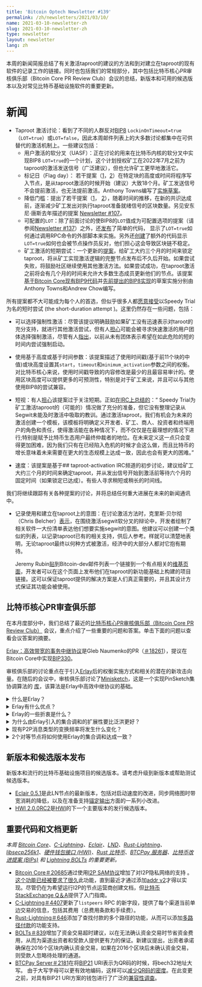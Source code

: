 ```yaml
---
title: 'Bitcoin Optech Newsletter #139'
permalink: /zh/newsletters/2021/03/10/
name: 2021-03-10-newsletter-zh 
slug: 2021-03-10-newsletter-zh 
type: newsletter
layout: newsletter
lang: zh
---
```




本周的新闻简报总结了有关激活taproot的建议的方法和到对建立在taproot的现有软件的记录工作的链接。同时也包括我们的常规部分，其中包括比特币核心PR审核俱乐部（Bitcoin Core PR Review Club）会议的总结，新版本和可用的候选版本以及对常见比特币基础设施软件的重要更新。

# 新闻

- Taproot 激活讨论：看到了不同的人群反对[BIP8](https://github.com/bitcoin/bips/blob/master/bip-0008.mediawiki) `LockinOnTimeout=true`（`LOT=true`）或`LOT=false`，因此本周邮件列表上的大多数讨论都集中在可供替代的激活机制上。一些建议包括：
  - 用户激活的软分叉（UASF）：正在讨论的用来在比特币内核的软分叉中实现BIP8 `LOT=true`的一个计划，这个计划授权矿工在2022年7月之前为taproot的激活发送信号（广泛建议），但也允许矿工更早地激活它。
  - 标记日（Flag day）： 若干提案（[1](https://lists.linuxfoundation.org/pipermail/bitcoin-dev/2021-February/018495.html)，[2](https://lists.linuxfoundation.org/pipermail/bitcoin-dev/2021-March/018538.html)）在特定块的高度或时间将程序写入节点，是从taproot激活的时候开始（建议）大致18个月。矿工发送信号不会提前激活，也无法提前激活。Anthony Towns编写了[实施草案](https://github.com/bitcoin/bitcoin/issues/21378)。
  - 降低门槛：提出了若干提案（[1](https://lists.linuxfoundation.org/pipermail/bitcoin-dev/2021-February/018476.html)， [2](https://lists.linuxfoundation.org/pipermail/bitcoin-dev/2021-March/018587.html)），随着时间的推移，在新的共识达成前，逐渐减少矿工发出对执行taproot准备就绪信号的区块数量。另见安东尼·唐斯去年描述的提案 [Newsletter #107](https://bitcoinops.org/en/newsletters/2020/07/22/#mailing-list-thread)。
  - 可配置的`LOT`：除了前面讨论的使BIP8的`LOT`值成为可配置选项的提案（请参阅[Newsletter #137](https://bitcoinops.org/en/newsletters/2021/02/24/#taproot-activation-discussion)）之外，还[发布](https://lists.linuxfoundation.org/pipermail/bitcoin-dev/2021-March/018514.html)了简单的代码， 显示了`LOT=true`如何通过调用RPC命令的外部脚本来实施。另外还[创建](https://lists.linuxfoundation.org/pipermail/bitcoin-dev/2021-March/018512.html)了额外的代码显示`LOT=true`如何也会被节点操作员反对，他们担心这会导致区块链不稳定。
  - 矿工激活的短期尝试：一个更新的[提案](https://lists.linuxfoundation.org/pipermail/bitcoin-dev/2021-March/018583.html)，给矿工大约三个月的时间来锁定taproot，将从矿工实现激活逻辑的完整节点发布后不久后开始。如果尝试失败，将鼓励社区继续使用其他激活方法。如果尝试成功，在taproot激活之前将会有几个月的时间来允许大多数生态成员更新他们的节点。该提案[基于Bitcoin Core现有BIP9代码](https://github.com/bitcoin/bitcoin/issues/21377)并[先前提出的BIP8实现](https://github.com/bitcoin/bitcoin/issues/21392)的草案实施分别由Anthony Towns和Andrew Chow编写。



所有提案都不大可能成为每个人的首选，但似乎很多人都[愿意接受](https://gist.github.com/michaelfolkson/92899f27f1ab30aa2ebee82314f8fe7f)以Speedy Trial为名的短时尝试 (the short-duration attempt )。这里仍然存在一些问题，包括：

- 可以选择强制性激活：尽管该提议明确鼓励如果矿工没有迅速表示对taroot的充分支持，就进行其他激活尝试，但有人[担心](https://lists.linuxfoundation.org/pipermail/bitcoin-dev/2021-March/018596.html)可能会被寻求快速激活的用户团体选择强制激活，尽管有人[指出](http://gnusha.org/taproot-activation/2021-03-06.log)，以前从未有团体表示希望在如此危险的短的时间内尝试强制启动。
- 使用基于高度或基于时间参数：该提案描述了使用时间戳(基于前11个块的中值)或块高度设置其`start`，`timeout`和`minimum_activation`参数之间的权衡。对比特币核心来说，使用时间戳导致的内容修改是最少的且最容易审计的。使用区块高度可以提供更多的可预测性，特别是对于矿工来说，并且可以与其他使用BIP8的尝试兼容。

- 短视：有人[担心](https://twitter.com/rusty_twit/status/1368325392591822848)该提案过于关注短期。正如[在IRC上总结的](http://gnusha.org/taproot-activation/2021-03-08.log)：“ Speedy Trial为矿工激活taproot的（可能的）情况做了充分的准备，但它没有整理记录从Segwit未能及时激活中吸取的教训。通过激活taproot，我们有机会为未来的激活创建一个模板，该模板将明确定义开发者、矿工、商人、投资者和终端用户的角色和责任，使得激活能在各种情况下，而不仅仅是在最理想的情况下进行;特别是赋予比特币生态用户最终仲裁者的地位。在未来定义这一点只会变得更加困难，因为我们只有在已经陷入危机的时候才会这么做，而且比特币的增长意味着未来需要在更大的生态规模上达成一致，因此也会有更大的困难。”
- 速度：该提案是基于## taproot-activation IRC频道的初步讨论，建议给矿工大约三个月的时间来确定taproot，并从发出信号开始到激活前等待六个月的固定时间（如果锁定已达成）。有些人寻求稍短或稍长的时间线。

我们将继续跟踪有关各种提案的讨论，并将总结任何重大进展在未来的新闻通讯中。

- 记录使用和建立在taproot上的意图：在讨论激活方法时，克里斯·贝尔彻（Chris Belcher）[表示](https://lists.linuxfoundation.org/pipermail/bitcoin-dev/2021-March/018538.html)，在围绕激活segwit软分叉的辩论中，开发者绘制了相关软件一大份清单表达他们想要实施segwit的意图。他建议可以创建一个类似的列表，以记录taproot已有的相关支持，供后人参考。样就可以清楚地表明，无论taproot最终以何种方式被激活，经济中的大部分人都对它抱有期待。

  Jeremy Rubin[贴](https://lists.linuxfoundation.org/pipermail/bitcoin-dev/2021-March/018604.html)到Bitcoin-dev邮件列表一个链接到一个有点相关的[维基页面](https://en.bitcoin.it/wiki/Taproot_Uses)，开发者可以在这个页面上发布他们在taproot的新功能基础上构建的项目链接。这可以保证taproot提供的解决方案是人们真正需要的，并且其设计方式保证其功能会被使用。



## 比特币核心PR审查俱乐部

在本月度部分中，我们总结了最近的[比特币核心PR审核俱乐部（Bitcoin Core PR Review Club）](https://bitcoincore.reviews/) 会议，重点介绍了一些重要的问题和答案。单击下面的问题以查看会议答案的摘要。

[Erlay：高效带宽的事务中继协议](https://bitcoincore.reviews/18261)是Gleb Naumenko的PR（[＃18261](https://github.com/bitcoin/bitcoin/issues/18261)），提议在Bitcoin Core中实现[BIP330](https://github.com/bitcoin/bips/blob/master/bip-0330.mediawiki)。

审核俱乐部的讨论重点在于引入[Erlay](https://bitcoinops.org/en/topics/erlay/)后的权衡实施方式和相关的潜在的新攻击向量。在随后的会议中，审核俱乐部讨论了[Minisketch](https://bitcoinops.org/en/topics/minisketch/)，这是一个实现PinSketch集协调算法的 [库](https://github.com/sipa/minisketch)，该算法是Erlay中高效中继协议的基础。

<details class="details-1">
<summary>什么是Erlay？</summary>
一种基于洪泛和集合调和的组合的新的事务中继方法（当前事务中继只有洪泛），以提高带宽效率、可伸缩性和网络安全性。该想法在2019年的论文<a href="(https://arxiv.org/abs/1905.10518)">《比特币的带宽高效事务中继》</a>中提出，并在<a href="https://github.com/bitcoin/bips/blob/master/bip-0330.mediawiki">BIP330</a>中进行了具体说明。  
</details>

<details>
<summary>Erlay有什么优点？</summary>
<a href="https://bitcoincore.reviews/18261#l-94">事务中继使用的带宽较低</a>，运行节点所需的带宽大约是当前的一半，以及<a href="https://bitcoincore.reviews/18261#l-97">对等节点连接的可伸缩性</a>，从而使网络对分区攻击更健壮，而<a href="https://bitcoincore.reviews/18261#l-99">单个节点对日蚀攻击的抵抗力更强</a>。  
</details>

<details>
<summary>Erlay的一些折衷是什么？</summary>
交易传播延迟稍有增加。据估计，Erlay将在所有节点之间中继未确认事务的时间从3.15s增加到5.75s，但仅占整个事务处理时间约10分钟的一小部分。另一个折衷是额外的代码和计算复杂性。 
</details>

<details>
<summary>为什么由Erlay引入的集合调和的扩展性要比泛洪更好？</summary>
通过泛洪传播交易（每个节点向每个对等节点宣布它收到的每笔事务）具有较差的带宽效率和较高的冗余性。随着网络连接的增加，这种情况会变得越来越明显，这对于网络的增长和安全性来说是不可以接受的。Erlay通过减少效率低下的泛洪发送的事务数据并将其替换为更有效的集合调和来提高可拓展性。  
</details>
<details>
<summary>现有P2P消息类型的变换频率将发生什么变化？</summary>
使用Erlay，inv消息发送的频率将降低。getdata 和 tx 消息频率将保持不变。 
</details>

<details>
<summary>2个对等节点将如何使用Erlay的集合调和达成一致？</summary>
在版本号握手期间交换的一条新的点对点消息 sendrecon 。 
</details>


## 新版本和候选版本发布

新版本和流行的比特币基础设施项目的候选版本。请考虑升级到新版本或帮助测试候选版本。

- [Eclair 0.5.1](https://github.com/ACINQ/eclair/releases/tag/v0.5.1)是此LN节点的最新版本，包括对启动速度的改进，同步网络图时带宽消耗的降低，以及在准备支持[锚定输出](https://bitcoinops.org/en/topics/anchor-outputs/)方面的一系列小改进。
- [HWI 2.0.0RC2](https://github.com/bitcoin-core/HWI/releases/tag/2.0.0-rc.2)是[HWI](https://github.com/bitcoin-core/HWI/releases/tag/2.0.0-rc.2)的下一个主要版本的发行候选版本。

## 重要代码和文档更新

*本周 [Bitcoin Core](https://github.com/bitcoin/bitcoin)、[C-Lightning](https://github.com/ElementsProject/lightning)、[Eclair](https://github.com/ACINQ/eclair)、[LND](https://github.com/lightningnetwork/lnd/)、[Rust-Lightning](https://github.com/rust-bitcoin/rust-lightning)、[libsecp256k1](https://github.com/bitcoin-core/secp256k1)、[硬件钱包接口 (HWI)](https://github.com/bitcoin-core/HWI)、[Rust 比特币](https://github.com/rust-bitcoin/rust-bitcoin)、[BTCPay 服务器](https://github.com/btcpayserver/btcpayserver/)、[比特币改进提案 (BIPs)](https://github.com/bitcoin/bips/) 和 [Lightning BOLTs](https://github.com/lightningnetwork/lightning-rfc/) 的重要更新。*

- [Bitcoin Core＃20685](https://github.com/bitcoin/bitcoin/issues/20685)通过使用[I2P SAM协议](https://geti2p.net/en/docs/api/samv3)增加了对I2P隐私网络的支持 。[这个功能已经被要求了很久](https://github.com/bitcoin/bitcoin/issues/2091)此功能，直到最近才通过添加[addr v2](https://bitcoinops.org/en/topics/addr-v2/)才得以实现。尽管仍在为希望运行I2P的节点运营商创建文档，但[比特币StackExchange Q＆A](https://bitcoin.stackexchange.com/questions/103402/how-can-i-use-bitcoin-core-with-the-anonymous-network-protocol-i2p)提供了入门指南。
- [C-Lightning＃4407](https://github.com/ElementsProject/lightning/issues/4407)更新了`listpeers` RPC 的新字段，提供了每个渠道当前单边交易的信息，包括其费用（总费用条款和手续费）。
- [Rust-Lightning＃646](https://github.com/rust-bitcoin/rust-lightning/issues/646)添加了查找付款的多个路径的功能，从而可以添加[多路径付款](https://bitcoinops.org/en/topics/multipath-payments/)的功能支持。
- [BOLTs＃839](https://github.com/lightningnetwork/lightning-rfc/issues/839)增加了资金交易超时建议，以在无法确认资金交易时节省资金费用，从而为渠道出资者和受款人提供更有力的保证。新建议提出，出资者承诺确保在2016个区块内确认资金交易，如果在2016个区块后未确认资金交易，则受款人忽略待处理的通道。
- [BTCPay Server＃2181](https://github.com/btcpayserver/btcpayserver/issues/2181)在将[BIP21](https://github.com/bitcoin/bips/blob/master/bip-0021.mediawiki) URI表示为QR码的时候，将bech32地址大写。 由于大写字母可以更有效地编码，这样可以[减少QR码的密度](https://bitcoinops.org/en/bech32-sending-support/#creating-more-efficient-qr-codes-with-bech32-addresses)。在此变更之前，对具有BIP21 URI方案的钱包进行了广泛的[兼容性调查](https://github.com/btcpayserver/btcpayserver/issues/2110)。







